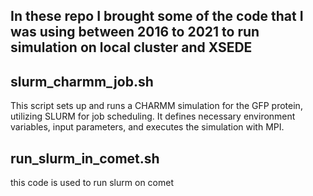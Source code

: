 ## In these repo I brought some of the code that I was using between 2016 to 2021 to run simulation on local cluster and XSEDE 
## slurm_charmm_job.sh
This script sets up and runs a CHARMM simulation for the GFP protein, utilizing SLURM for job scheduling.
It defines necessary environment variables, input parameters, and executes the simulation with MPI.

## run_slurm_in_comet.sh
this code is used to run slurm on comet
